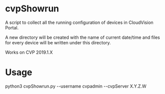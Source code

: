 # cvpShowrun

A script to collect all the running configuration of devices in CloudVision Portal.

A new directory will be created with the name of current date/time and files for every device will be written under this directory.

Works on CVP 2019.1.X

# Usage

python3 cvpShowrun.py --username cvpadmin --cvpServer X.Y.Z.W
